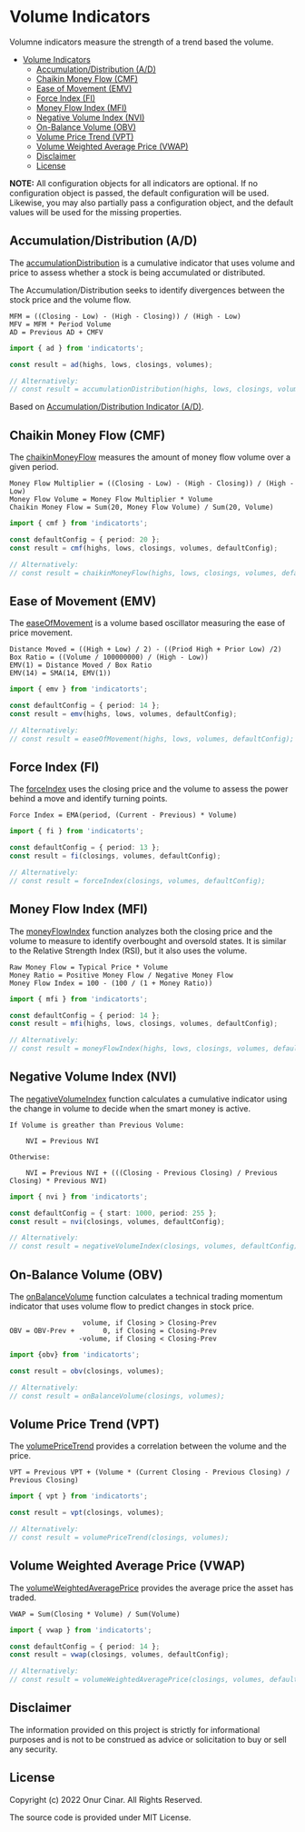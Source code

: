 # Volume Indicators

Volumne indicators measure the strength of a trend based the volume.

- [Volume Indicators](#volume-indicators)
  - [Accumulation/Distribution (A/D)](#accumulationdistribution-ad)
  - [Chaikin Money Flow (CMF)](#chaikin-money-flow-cmf)
  - [Ease of Movement (EMV)](#ease-of-movement-emv)
  - [Force Index (FI)](#force-index-fi)
  - [Money Flow Index (MFI)](#money-flow-index-mfi)
  - [Negative Volume Index (NVI)](#negative-volume-index-nvi)
  - [On-Balance Volume (OBV)](#on-balance-volume-obv)
  - [Volume Price Trend (VPT)](#volume-price-trend-vpt)
  - [Volume Weighted Average Price (VWAP)](#volume-weighted-average-price-vwap)
  - [Disclaimer](#disclaimer)
  - [License](#license)

**NOTE:** All configuration objects for all indicators are optional. If no configuration object is passed, the default configuration will be used. Likewise, you may also partially pass a configuration object, and the default values will be used for the missing properties.

## Accumulation/Distribution (A/D)

The [accumulationDistribution](./accumulationDistribution.ts) is a cumulative indicator that uses volume and price to assess whether a stock is being accumulated or distributed.

The Accumulation/Distribution seeks to identify divergences between the stock price and the volume flow.

```
MFM = ((Closing - Low) - (High - Closing)) / (High - Low)
MFV = MFM * Period Volume
AD = Previous AD + CMFV
```

```TypeScript
import { ad } from 'indicatorts';

const result = ad(highs, lows, closings, volumes);

// Alternatively:
// const result = accumulationDistribution(highs, lows, closings, volumes);
```

Based on [Accumulation/Distribution Indicator (A/D)](https://www.investopedia.com/terms/a/accumulationdistribution.asp).

## Chaikin Money Flow (CMF)

The [chaikinMoneyFlow](./chaikinMoneyFlow.ts) measures the amount of money flow volume over a given period.

```
Money Flow Multiplier = ((Closing - Low) - (High - Closing)) / (High - Low)
Money Flow Volume = Money Flow Multiplier * Volume
Chaikin Money Flow = Sum(20, Money Flow Volume) / Sum(20, Volume)
```

```TypeScript
import { cmf } from 'indicatorts';

const defaultConfig = { period: 20 };
const result = cmf(highs, lows, closings, volumes, defaultConfig);

// Alternatively:
// const result = chaikinMoneyFlow(highs, lows, closings, volumes, defaultConfig);
```

## Ease of Movement (EMV)

The [easeOfMovement](./easeOfMovement.ts) is a volume based oscillator measuring the ease of price movement.

```
Distance Moved = ((High + Low) / 2) - ((Priod High + Prior Low) /2)
Box Ratio = ((Volume / 100000000) / (High - Low))
EMV(1) = Distance Moved / Box Ratio
EMV(14) = SMA(14, EMV(1))
```

```TypeScript
import { emv } from 'indicatorts';

const defaultConfig = { period: 14 };
const result = emv(highs, lows, volumes, defaultConfig);

// Alternatively:
// const result = easeOfMovement(highs, lows, volumes, defaultConfig);
```

## Force Index (FI)

The [forceIndex](./forceIndex.ts) uses the closing price and the volume to assess the power behind a move and identify turning points.

```
Force Index = EMA(period, (Current - Previous) * Volume)
```

```TypeScript
import { fi } from 'indicatorts';

const defaultConfig = { period: 13 };
const result = fi(closings, volumes, defaultConfig);

// Alternatively:
// const result = forceIndex(closings, volumes, defaultConfig);
```

## Money Flow Index (MFI)

The [moneyFlowIndex](./moneyFlowIndex.ts) function analyzes both the closing price and the volume to measure to identify overbought and oversold states. It is similar to the Relative Strength Index (RSI), but it also uses the volume.

```
Raw Money Flow = Typical Price * Volume
Money Ratio = Positive Money Flow / Negative Money Flow
Money Flow Index = 100 - (100 / (1 + Money Ratio))
```

```TypeScript
import { mfi } from 'indicatorts';

const defaultConfig = { period: 14 };
const result = mfi(highs, lows, closings, volumes, defaultConfig);

// Alternatively:
// const result = moneyFlowIndex(highs, lows, closings, volumes, defaultConfig);
```

## Negative Volume Index (NVI)

The [negativeVolumeIndex](./negativeVolumeIndex.ts) function calculates a cumulative indicator using the change in volume to decide when the smart money is active.

```
If Volume is greather than Previous Volume:

    NVI = Previous NVI

Otherwise:

    NVI = Previous NVI + (((Closing - Previous Closing) / Previous Closing) * Previous NVI)
```

```TypeScript
import { nvi } from 'indicatorts';

const defaultConfig = { start: 1000, period: 255 };
const result = nvi(closings, volumes, defaultConfig);

// Alternatively:
// const result = negativeVolumeIndex(closings, volumes, defaultConfig);
```

## On-Balance Volume (OBV)

The [onBalanceVolume](./onBalanceVolume.ts) function calculates a technical trading momentum indicator that uses volume flow to predict changes in stock price.

```
                  volume, if Closing > Closing-Prev
OBV = OBV-Prev +       0, if Closing = Closing-Prev
                 -volume, if Closing < Closing-Prev
```

```TypeScript
import {obv} from 'indicatorts';

const result = obv(closings, volumes);

// Alternatively:
// const result = onBalanceVolume(closings, volumes);
```

## Volume Price Trend (VPT)

The [volumePriceTrend](./volumePriceTrend.ts) provides a correlation between the volume and the price.

```
VPT = Previous VPT + (Volume * (Current Closing - Previous Closing) / Previous Closing)
```

```TypeScript
import { vpt } from 'indicatorts';

const result = vpt(closings, volumes);

// Alternatively:
// const result = volumePriceTrend(closings, volumes);
```

## Volume Weighted Average Price (VWAP)

The [volumeWeightedAveragePrice](./volumeWeightedAveragePrice.ts) provides the average price the asset has traded.

```
VWAP = Sum(Closing * Volume) / Sum(Volume)
```

```TypeScript
import { vwap } from 'indicatorts';

const defaultConfig = { period: 14 };
const result = vwap(closings, volumes, defaultConfig);

// Alternatively:
// const result = volumeWeightedAveragePrice(closings, volumes, defaultConfig);
```

## Disclaimer

The information provided on this project is strictly for informational purposes and is not to be construed as advice or solicitation to buy or sell any security.

## License

Copyright (c) 2022 Onur Cinar. All Rights Reserved.

The source code is provided under MIT License.
